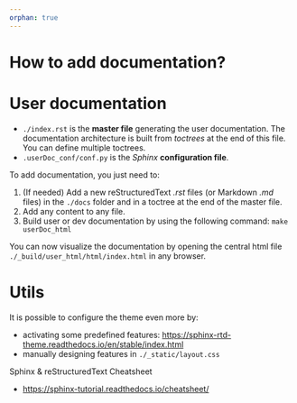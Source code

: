 ```yaml
---
orphan: true
---
```


# How to add documentation?

# User documentation
* ```./index.rst``` is the **master file** generating the user documentation. The documentation architecture is built from *toctrees* at the end of this file. You can define multiple toctrees.
* ```.userDoc_conf/conf.py``` is the *Sphinx* **configuration file**.

To add documentation, you just need to:

1. (If needed) Add a new reStructuredText *.rst* files (or Markdown *.md* files) in the  ```./docs``` folder and in a toctree at the end of the master file.
2. Add any content to any file.
3. Build user or dev documentation by using the following command: ```make userDoc_html```

You can now visualize the documentation by opening the central html file ```./_build/user_html/html/index.html``` in any browser.


# Utils

It is possible to configure the theme even more by:
* activating some predefined features: https://sphinx-rtd-theme.readthedocs.io/en/stable/index.html
* manually designing features in ```./_static/layout.css```

Sphinx & reStructuredText Cheatsheet
* https://sphinx-tutorial.readthedocs.io/cheatsheet/
